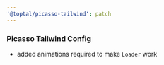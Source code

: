 ```yaml
---
'@toptal/picasso-tailwind': patch
---
```


### Picasso Tailwind Config

- added animations required to make `Loader` work
